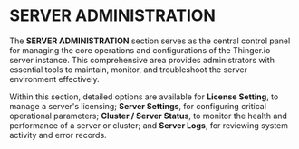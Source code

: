 # SERVER ADMINISTRATION

The **SERVER ADMINISTRATION** section serves as the central control panel for managing the core operations and configurations of the Thinger.io server instance. This comprehensive area provides administrators with essential tools to maintain, monitor, and troubleshoot the server environment effectively.

Within this section, detailed options are available for **License Setting**, to manage a server's licensing; **Server Settings**, for configuring critical operational parameters; **Cluster / Server Status**, to monitor the health and performance of a server or cluster; and **Server Logs**, for reviewing system activity and error records.
